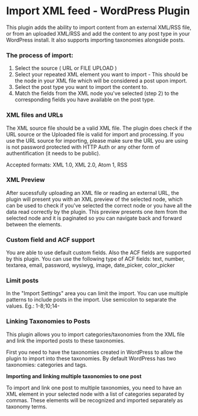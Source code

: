 # Import XML feed - WordPress Plugin

This plugin adds the ability to import content from an external XML/RSS file, or from an uploaded XML/RSS and add the content to any post type in your WordPress install. It also supports importing taxonomies alongside posts.

### The process of import:

1.  Select the source ( URL or FILE UPLOAD )
2.  Select your repeated XML element you want to import - This should be the node in your XML file which will be considered a post upon import.
3.  Select the post type you want to import the content to.
4.  Match the fields from the XML node you've selected (step 2) to the corresponding fields you have available on the post type.

### XML files and URLs

The XML source file should be a valid XML file. The plugin does check if the URL source or the Uploaded file is valid for import and processing. If you use the URL source for importing, please make sure the URL you are using is not password protected with HTTP Auth or any other form of authentification (it needs to be public).

Accepted formats: XML 1.0, XML 2.0, Atom 1, RSS

### XML Preview

After sucessfully uploading an XML file or reading an external URL, the plugin will present you with an XML preview of the selected node, which can be used to check if you've selected the correct node or you have all the data read correctly by the plugin. This preview presents one item from the selected node and it is paginated so you can navigate back and forward between the elements.

### Custom field and ACF support

You are able to use default custom fields. Also the ACF fields are supported by this plugin. You can use the following type of ACF fields: text, number, textarea, email, password, wysiwyg, image, date_picker, color_picker

### Limit posts

In the "Import Settings" area you can limit the import. You can use multiple patterns to include posts in the import. Use semicolon to separate the values. 
Eg.: 1-8;10;14-


### Linking Taxonomies to Posts

This plugin allows you to import categories/taxonomies from the XML file and link the imported posts to these taxonomies. 

First you need to have the taxonomies created in WordPress to allow the plugin to import into these taxonomies. By default WordPress has two taxonomies: categories and tags. 

**Importing and linking multiple taxonomies to one post**

To import and link one post to multiple taxonomies, you need to have an XML element in your selected node with a list of categories separated by commas. These elements will be recognized and imported separately as taxonomy terms.
